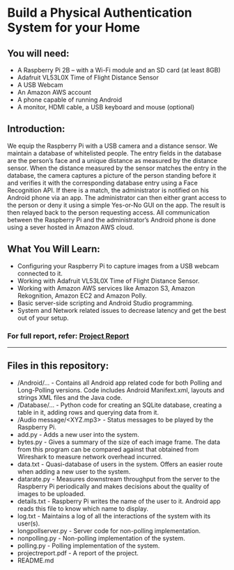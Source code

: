 # Build a Physical Authentication System for your Home

## You will need:
- A Raspberry Pi 2B – with a Wi-Fi module and an SD card (at least 8GB)
- Adafruit VL53L0X Time of Flight Distance Sensor
- A USB Webcam
- An Amazon AWS account
- A phone capable of running Android
- A monitor, HDMI cable, a USB keyboard and mouse (optional)

## Introduction:
We equip the Raspberry Pi with a USB camera and a distance sensor. We maintain a database of whitelisted people.  The entry fields in the database are the person’s face and a unique distance as measured by the distance sensor. When the distance measured by the sensor matches the entry in the database, the camera captures a picture of the person standing before it and verifies it with the corresponding database entry using a Face Recognition API. If there is a match, the administrator is notified on his Android phone via an app. The administrator can then either grant access to the person or deny it using a simple Yes-or-No GUI on the app. The result is then relayed back to the person requesting access. All communication between the Raspberry Pi and the administrator’s Android phone is done using a sever hosted in Amazon AWS cloud.

## What You Will Learn:
- Configuring your Raspberry Pi to capture images from a USB webcam connected to it.
- Working with Adafruit VL53L0X Time of Flight Distance Sensor.
- Working with Amazon AWS services like Amazon S3, Amazon Rekognition, Amazon EC2 and Amazon Polly.
- Basic server-side scripting and Android Studio programming.
- System and Network related issues to decrease latency and get the best out of your setup.

### For full report, refer: [Project Report](https://github.com/csaiprashant/academic_projects/blob/master/Physical%20Authentication%20System%20using%20a%20Raspberry%20Pi%202B/projectreport.pdf)

--------------------------------------------

## Files in this repository:
- /Android/... - Contains all Android app related code for both Polling and Long-Polling versions. Code includes Android Manifext.xml, layouts and strings XML files and the Java code.
- /Database/... - Python code for creating an SQLite database, creating a table in it, adding rows and querying data from it.
- /Audio message/<XYZ.mp3> - Status messages to be played by the Raspberry Pi.
- add.py - Adds a new user into the system.
- bytes.py - Gives a summary of the size of each image frame. The data from this program can be compared against that obtained from Wireshark to measure network overhead incurred.
- data.txt - Quasi-database of users in the system. Offers an easier route when adding a new user to the system.
- datarate.py - Measures downstream throughput from the server to the Raspberry Pi periodically and makes decisions about the quality of images to be uploaded.
- details.txt - Raspberry Pi writes the name of the user to it. Android app reads this file to know which name to display.
- log.txt - Maintains a log of all the interactions of the system with its user(s).
- longpollserver.py - Server code for non-polling implementation.
- nonpolling.py - Non-polling implementation of the system.
- polling.py - Polling implementation of the system.
- projectreport.pdf - A report of the project.
- README.md
